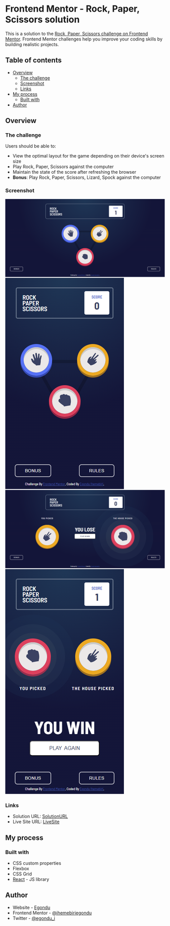 # Frontend Mentor - Rock, Paper, Scissors solution

This is a solution to the [Rock, Paper, Scissors challenge on Frontend Mentor](https://www.frontendmentor.io/challenges/rock-paper-scissors-game-pTgwgvgH). Frontend Mentor challenges help you improve your coding skills by building realistic projects.

## Table of contents

- [Overview](#overview)
  - [The challenge](#the-challenge)
  - [Screenshot](#screenshot)
  - [Links](#links)
- [My process](#my-process)
  - [Built with](#built-with)
- [Author](#author)

## Overview

### The challenge

Users should be able to:

- View the optimal layout for the game depending on their device's screen size
- Play Rock, Paper, Scissors against the computer
- Maintain the state of the score after refreshing the browser
- **Bonus**: Play Rock, Paper, Scissors, Lizard, Spock against the computer

### Screenshot

![](./src/images/preview/screencapture-localhost-3000-2024-09-17-23_08_14.png)
![](./src/images/preview/screencapture-localhost-3000-2024-09-17-23_10_50.png)
![](./src/images/preview/screencapture-localhost-3000-winner-2024-09-17-23_10_00.png)
![](./src/images/preview/screencapture-localhost-3000-winner-2024-09-17-23_11_10.png)

### Links

- Solution URL: [SolutionURL](https://github.com/ihemebiriegondu/rock-paper-scissors-challenge.git)
- Live Site URL: [LiveSite](https://rock-paper-scissors-challenge-orcin.vercel.app/)

## My process

### Built with

- CSS custom properties
- Flexbox
- CSS Grid
- [React](https://reactjs.org/) - JS library

## Author

- Website - [Egondu](https://egonduihemebiri.vercel.app)
- Frontend Mentor - [@ihemebiriegondu](https://www.frontendmentor.io/profile/ihemebiriegondu)
- Twitter - [@egondu_i](https://twitter.com/egondu_i?s=09)
